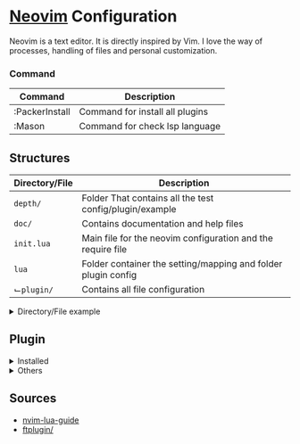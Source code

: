 # [Neovim](https://neovim.io) Configuration

Neovim is a text editor. It is directly inspired by Vim. I love the way of processes, handling of files and personal customization.

### Command

|  Command         |                         Description                          |
|------------------|--------------------------------------------------------------|
| :PackerInstall   | Command for install all plugins                              |
| :Mason           | Command for check lsp language                               |


## Structures

|  Directory/File  |                         Description                          |
|------------------|--------------------------------------------------------------|
| `depth/`         | Folder That contains all the test config/plugin/example      |
| `doc/`           | Contains documentation and help files                        |
| `init.lua`       | Main file for the neovim configuration and the require file  |
| `lua`            | Folder container the setting/mapping and folder plugin config|
|  ⌙`plugin/`      | Contains all file configuration                              |

<details>
<summary> Directory/File example</summary>

|  Directory/File  |                         Description                          |
|------------------|--------------------------------------------------------------|
| `filetype.lua`   | Used to set a file's lua filetype                            |
| `autoload/`      | Scripts loaded dynamically using Vim's autoload feature      |
| `colors/`        | Vim colorscheme files conventionally go here                 |
| `compiler/`      | Contains files related to compilation and make functionality |
| `doc/`           | Contains documentation and help files                        |
| `ftplugin/`      | Filetype-specific configurations here                        |
| `ftdetect/`      | FileType-specific detection here                             |
| `indent/`        | Contains scripts related to indentation                      |
| `plugin/`        | Contains all file configuration                              |
| `pack/`          | Vim's default location for third-party plugins               |
| `spell/`         | Files related to spell-checking                              |
| `syntax/`        | Contains scripts related to syntax highlighting              |
| `depth/`         | Folder That contains all the test config/plugin              |

<font size="1">* This structure is an example/idea, it is in no way an absolute truth and can be adapted according to your preference.</font>
</details>

## Plugin

<details>
<summary> Installed</summary>

- [x] [Packer (Manager Package)](https://github.com/wbthomason/packer.nvim)
- [x] [Nvim-web-devicons](https://github.com/nvim-tree/nvim-web-devicons)
- [x] [Lualine](https://github.com/nvim-lualine/lualine.nvim)
- [x] [Modes](https://github.com/mvllow/modes.nvim)
- [ ] [Modicator](https://github.com/mawkler/modicator.nvim)
- [x] [Mapx](https://github.com/b0o/mapx.nvim)
- [x] [Markdown-preview](https://github.com/iamcco/markdown-preview.nvim)
- [x] [Barbar](https://github.com/romgrk/barbar.nvim)
- [x] [Indent-backline](https://github.com/lukas-reineke/indent-blankline.nvim)
- [x] [Guess-indent](https://github.com/NMAC427/guess-indent.nvim)
- [x] [Vim-nerdtree](https://github.com/preservim/nerdtree)
- LSP :
    - [-] [Rust-tools.nvim](https://github.com/simrat39/rust-tools.nvim)
    - [ ] [Luasnip](https://github.com/L3MON4D3/LuaSnip)
    - [x] [Mason.nvim](https://github.com/williamboman/mason.nvim)
    - [x] [Mason_lspconfig.nvim](https://github.com/williamboman/mason-lspconfig.nvim)
    - [x] [Nvim-lspconfig](https://github.com/neovim/nvim-lspconfig)
    - [ ] [Typescript](https://github.com/jose-elias-alvarez/typescript.nvim)
- LSP :
    - [ ] [Nvim-cmp](https://github.com/hrsh7th/nvim-cmp)
    - [ ] [Cmp-nvim_lsp](https://github.com/hrsh7th/cmp-nvim-lsp)
    - [ ] [Cmp-path](https://github.com/hrsh7th/cmp-path)
    - [ ] [Cmp-cmdline](https://github.com/hrsh7th/cmp-cmdline)
    - [ ] [Cmp-luasnip](https://github.com/saadparwaiz1/cmp_luasnip)
    - [x] [Lspkind](https://github.com/onsails/lspkind.nvim)
- [x] [Alternate-toggler]()https://github.com/rmagatti/alternate-toggler
- [x] [Auto Pair](https://github.com/windwp/nvim-autopairs)
- [x] [Vim-visual-multi](https://github.com/mg979/vim-visual-multi)
- [ ] [Wildfire](https://github.com/gcmt/wildfire.vim)
- Surround :
    - [ ] [tpope](https://github.com/tpope/vim-surround)
    - [-] [ur4ltz](https://github.com/ur4ltz/surround.nvim)
    - [-] [kylechui](https://github.com/kylechui/nvim-surround)
- [x] [Telescope :](https://github.com/nvim-telescope/telescope.nvim)
    - [x] [Telescope-file-browser](https://github.com/nvim-telescope/telescope-file-browser.nvim)
    - [x] [Telescope-fzf-native](https://github.com/nvim-telescope/telescope-fzy-native.nvim)
    - [x] [Telescope-project](https://github.com/nvim-telescope/telescope-project.nvim)
    - [ ] [Nvim-neoclip](https://github.com/AckslD/nvim-neoclip.lua)
    - [ ] [Telescope-vim-bookmarks](https://github.com/tom-anders/telescope-vim-bookmarks.nvim)
- [ ] [Vim-bookmarks](https://github.com/MattesGroeger/vim-bookmarks)
- [-] [Null-ls](https://github.com/jose-elias-alvarez/null-ls.nvim)
- [x] [Nvim-treesitter](https://github.com/nvim-treesitter/nvim-treesitter)
- Nvim-ts :
    - [-] [Nvim-ts-autotag](https://github.com/windwp/nvim-ts-autotag)
    - [-] [Nvim-ts-rainbow](https://github.com/p00f/nvim-ts-rainbow)
- [-] [Template-string.nvim](https://github.com/axelvc/template-string.nvim)
- [ ] [Fidget](https://github.com/j-hui/fidget.nvim)
- [ ] [Todo-comments](https://github.com/folke/todo-comments.nvim)
- [ ] [Comment](https://github.com/numToStr/Comment.nvim)
- [ ] [Noice :](https://github.com/folke/noice.nvim)
    - [ ] [Nui](https://github.com/MunifTanjim/nui.nvim)
    - [ ] [Nvim-notify](https://github.com/rcarriga/nvim-notify)
- [ ] [Sideways](https://github.com/AndrewRadev/sideways.vim)
- [ ] [ToggleTerm](https://github.com/akinsho/toggleterm.nvim)

<font size="1"> [x] : Crossed (My Config)</font><br/>
<font size="1"> [-] : Commend & not installed</font><br/>
<font size="1"> [ ] : Unchecked (Default Config)</font><br/>
</details>

<details>
<summary> Others</summary>

- [ ] [Vim-table-mode](https://github.com/dhruvasagar/vim-table-mode)
- [ ] [Vim-polyglot](https://github.com/sheerun/vim-polyglot)
- [ ] [Vim-closetag](https://github.com/alvan/vim-closetag)
- [ ] [Auto indent detection](https://github.com/tpope/vim-sleuth)
- [ ] [Lazygit](https://github.com/kdheepak/lazygit.nvim)
- [ ] [GitSigns](https://github.com/lewis6991/gitsigns.nvim)
- [ ] [GitBlame](https://github.com/f-person/git-blame.nvim)
- [ ] [Trouble](https://github.com/folke/trouble.nvim)
- [ ] [vim-auto-save](https://github.com/907th/vim-auto-save)
- [ ] [Nvim-treesitter-refactor](https://github.com/nvim-treesitter/nvim-treesitter-refactor)
- [ ] [Vim-obsession](https://github.com/tpope/vim-obsession)
- [ ] [Nvim-ufo](https://github.com/kevinhwang91/nvim-ufo)

</details>

## Sources

- [nvim-lua-guide](https://github.com/nanotee/nvim-lua-guide)
- [ftplugin/](https://www.ejmastnak.com/tutorials/vim-latex/ftplugin/)
